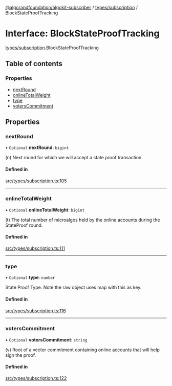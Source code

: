 [@algorandfoundation/algokit-subscriber](../README.md) / [types/subscription](../modules/types_subscription.md) / BlockStateProofTracking

# Interface: BlockStateProofTracking

[types/subscription](../modules/types_subscription.md).BlockStateProofTracking

## Table of contents

### Properties

- [nextRound](types_subscription.BlockStateProofTracking.md#nextround)
- [onlineTotalWeight](types_subscription.BlockStateProofTracking.md#onlinetotalweight)
- [type](types_subscription.BlockStateProofTracking.md#type)
- [votersCommitment](types_subscription.BlockStateProofTracking.md#voterscommitment)

## Properties

### nextRound

• `Optional` **nextRound**: `bigint`

(n) Next round for which we will accept a state proof transaction.

#### Defined in

[src/types/subscription.ts:105](https://github.com/algorandfoundation/algokit-subscriber-ts/blob/main/src/types/subscription.ts#L105)

___

### onlineTotalWeight

• `Optional` **onlineTotalWeight**: `bigint`

(t) The total number of microalgos held by the online accounts during the
StateProof round.

#### Defined in

[src/types/subscription.ts:111](https://github.com/algorandfoundation/algokit-subscriber-ts/blob/main/src/types/subscription.ts#L111)

___

### type

• `Optional` **type**: `number`

State Proof Type. Note the raw object uses map with this as key.

#### Defined in

[src/types/subscription.ts:116](https://github.com/algorandfoundation/algokit-subscriber-ts/blob/main/src/types/subscription.ts#L116)

___

### votersCommitment

• `Optional` **votersCommitment**: `string`

(v) Root of a vector commitment containing online accounts that will help sign
the proof.

#### Defined in

[src/types/subscription.ts:122](https://github.com/algorandfoundation/algokit-subscriber-ts/blob/main/src/types/subscription.ts#L122)
